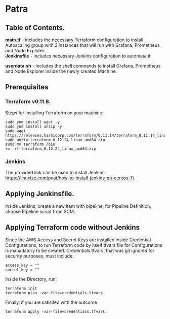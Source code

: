 # Patra

## Table of Contents. 
**main.tf** - includes the necessary Terraform configuration to install Autoscaling group with 2 instances that will run with Grafana, Prometheus and Node Explorer.  
**Jenkinsfile** - includes necessary Jenkins configuration to automate it. 
  
**userdata.sh** - includes the shell commands to install Grafana, Prometheus and Node Explorer inside the newly created Machine.
  
## Prerequisites

### Terraform v0.11.8.    
Steps for installing Terraform on your machine:   
```
sudo yum install wget -y
sudo yum install unzip -y
sudo wget  https://releases.hashicorp.com/terraform/0.11.14/terraform_0.11.14_linux_amd64.zip
sudo unzip terraform_0.12.24_linux_amd64.zip 
sudo mv terraform /bin
rm -rf terraform_0.12.24_linux_amd64.zip
```
### Jenkins    
The provided link can be used to install Jenkins: https://linuxize.com/post/how-to-install-jenkins-on-centos-7/.     

## Applying Jenkinsfile. 
  
Inside Jenkins, create a new item with pipeline, for Pipeline Definition, choose Pipeline script from SCM. 

## Applying Terraform code without Jenkins

Since the AWS Access and Secret Keys are installed inside Credential Configurations, to run Terraform code by itself tfvars file for Configurations is manadatory to be created. Credentials.tfvars, that was git ignored for security purposes, must include:

```
access_key = ""
secret_key = ""
```

Inside the Directory, run:
```
terraform init
terraform plan -var-file=credentials.tfvars
```
Finally, if you are satisifed with the outcome

```
terraform apply -var-file=credentials.tfvars. 
```
